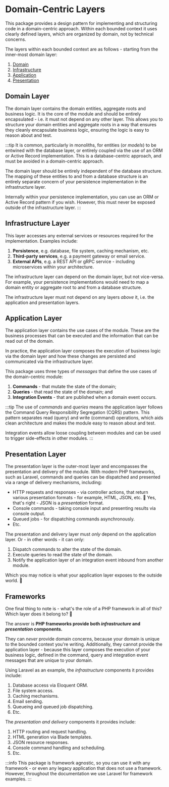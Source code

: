 # Domain-Centric Layers

This package provides a design pattern for implementing and structuring code in a domain-centric approach. Within each
bounded context it uses clearly defined layers, which are organized by domain, not by technical concerns.

The layers within each bounded context are as follows - starting from the inner-most domain layer:

1. [Domain](#domain-layer)
2. [Infrastructure](#infrastructure-layer)
3. [Application](#application-layer)
4. [Presentation](#presentation-layer)

## Domain Layer

The domain layer contains the domain entities, aggregate roots and business logic. It is the core of the module and
should be entirely encapsulated - i.e. it must not depend on any other layer. This allows you to structure your domain
entities and aggregate roots in a way that ensures they cleanly encapsulate business logic, ensuring the logic is easy
to reason about and test.

:::tip
It is common, particularly in monoliths, for entities (or _models_) to be entwined with the database layer, or entirely
coupled via the use of an ORM or Active Record implementation. This is a database-centric approach, and must be avoided in a
domain-centric approach.

The domain layer should be entirely independent of the database structure. The mapping of these entities to and from a
database structure is an entirely separate concern of your persistence implementation in the infrastructure layer.

Internally within your persistence implementation, you can use an ORM or Active Record pattern if you wish. However,
this must never be exposed outside of the infrastructure layer.
:::

## Infrastructure Layer

This layer accesses any external services or resources required for the implementation. Examples include:

1. **Persistence**, e.g. database, file system, caching mechanism, etc.
2. **Third-party services**, e.g. a payment gateway or email service.
3. **External APIs**, e.g. a REST API or gRPC service - including microservices within your architecture.

The infrastructure layer can depend on the domain layer, but not vice-versa. For example, your persistence
implementations would need to map a domain entity or aggregate root to and from a database structure.

The infrastructure layer must not depend on any layers _above_ it, i.e. the application and presentation layers.

## Application Layer

The application layer contains the use cases of the module. These are the business processes that can be executed and
the information that can be read out of the domain.

In practice, the application layer composes the execution of business logic via the domain layer and how these changes
are persisted and communicated via the infrastructure layer.

This package uses three types of _messages_ that define the use cases of the domain-centric module:

1. **Commands** - that mutate the state of the domain;
2. **Queries** - that read the state of the domain; and
3. **Integration Events** - that are published when a domain event occurs.

:::tip
The use of _commands_ and _queries_ means the application layer follows the Command Query Responsibility Segregation
(CQRS) pattern. This pattern separates read (query) and write (command) operations, which aids clean architecture and
makes the module easy to reason about and test.

Integration events allow loose coupling between modules and can be used to trigger side-effects in other modules.
:::

## Presentation Layer

The presentation layer is the outer-most layer and encompasses the presentation and delivery of the module. With modern
PHP frameworks, such as Laravel, commands and queries can be dispatched and presented via a range of delivery
mechanisms, including:

- HTTP requests and responses - via controller actions, that return various presentation formats - for example, HTML,
  JSON, etc. :thinking: Yes, that's right - JSON is a _presentation_ format.
- Console commands - taking console input and presenting results via console output.
- Queued jobs - for dispatching commands asynchronously.
- Etc.

The presentation and delivery layer must _only_ depend on the application layer. Or - in other words - it can only:

1. Dispatch commands to alter the state of the domain.
2. Execute queries to read the state of the domain.
3. Notify the application layer of an integration event inbound from another module.

Which you may notice is what your application layer exposes to the outside world. :tada:

## Frameworks

One final thing to note is - what's the role of a PHP framework in all of this? Which layer does it belong to?
:thinking:

The answer is **PHP frameworks provide both _infrastructure_ and _presentation_ components.**

They can _never_ provide domain concerns, because your domain is unique to the bounded context you're writing.
Additionally, they cannot provide the application layer - because this layer composes the execution of your business
logic, defined in the command, query and integration event messages that are unique to your domain.

Using Laravel as an example, the _infrastructure_ components it provides include:

1. Database access via Eloquent ORM.
2. File system access.
3. Caching mechanisms.
4. Email sending.
5. Queueing and queued job dispatching.
6. Etc.

The _presentation and delivery_ components it provides include:

1. HTTP routing and request handling.
2. HTML generation via Blade templates.
3. JSON resource responses.
4. Console command handling and scheduling.
4. Etc.

:::info
This package is framework agnostic, so you can use it with any framework - or even any legacy application that does not
use a framework. However, throughout the documentation we use Laravel for framework examples.
:::
